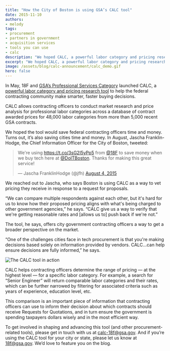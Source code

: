 ```yaml
---
title: "How the City of Boston is using GSA’s CALC tool"
date: 2015-11-10
authors:
- melody
tags:
- procurement
- partners in government
- acquisition services
- tools you can use
- calc
description: "We hoped CALC, a powerful labor category and pricing research tool from GSA and 18F, would save federal contracting officers time and money. Turns out, it’s also saving cities time and money. In August, we found out the City of Boston has been using CALC to vet pricing they receive in response to a request for proposals."
excerpt: "We hoped CALC, a powerful labor category and pricing research tool from GSA and 18F, would save federal contracting officers time and money. Turns out, it’s also saving cities time and money. In August, we found out the City of Boston has been using CALC to vet pricing they receive in response to a request for proposals."
image: /assets/blog/calc-announcement/calc_demo.gif
hero: false
---
```


In May, 18F and [GSA’s Professional Services
Category](http://www.gsa.gov/portal/category/108339) launched CALC, a [powerful
labor category and pricing research
tool](https://calc.gsa.gov/) to help the federal
contracting community make smarter, faster buying decisions.

CALC allows contracting officers to conduct market research and price
analysis for professional labor categories across a database of contract
awarded prices for 48,000 labor categories from more than 5,000 recent
GSA contracts.

We hoped the tool would save federal contracting officers time and
money. Turns out, it’s also saving cities time and money. In August,
Jascha Franklin-Hodge, the Chief Information Officer for the City of
Boston, tweeted:

<blockquote class="twitter-tweet" lang="en"><p lang="en" dir="ltr">We&#39;re using <a href="https://t.co/3sG2I5yPp5">https://t.co/3sG2I5yPp5</a> from <a href="https://twitter.com/18F">@18F</a> to save money when we buy tech here at <a href="https://twitter.com/DoITBoston">@DoITBoston</a>. Thanks for making this great service!</p>&mdash; Jascha FranklinHodge (@jfh) <a href="https://twitter.com/jfh/status/628590338538647552">August 4, 2015</a></blockquote>
<script async src="https://platform.twitter.com/widgets.js" charset="utf-8"></script>

We reached out to Jascha, who says Boston is using CALC as a way to vet
pricing they receive in response to a request for proposals.

“We can compare multiple respondents against each other, but it's hard
for us to know how their proposed pricing aligns with what's being
charged to other government agencies,” he says. “CALC give us a way to
verify that we're getting reasonable rates and [allows us to] push back
if we're not.”

The tool, he says, offers city government contracting officers a way to
get a broader perspective on the market.

“One of the challenges cities face in tech procurement is that you're
making decisions based solely on information provided by vendors.
CALC...can help ensure decisions are fully informed,” he says.

![The CALC tool in action]({{site.baseurl}}/assets/blog/calc-announcement/calc_demo.gif)

CALC helps contracting officers determine the range of pricing — at the
highest level — for a specific labor category. For example, a search for
“Senior Engineer” will return comparable labor categories and their
rates, which can be further narrowed by filtering for associated
criteria such as years of experience, education level, etc.

This comparison is an important piece of information that contracting
officers can use to inform their decision about which contracts should
receive Requests for Quotations, and in turn ensure the government is
spending taxpayers dollars wisely and in the most efficient way.

To get involved in shaping and advancing this tool (and other
procurement-related tools), please get in touch with us at
[calc-18f@gsa.gov](mailto:calc-18f@gsa.gov). And if you’re using the CALC
tool for your city or state, please let us know at [18f@gsa.gov](mailto:18f@gsa.gov). We’d love to feature you on the blog.
